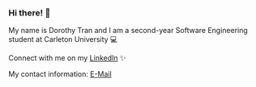 ### Hi there! 👋

My name is Dorothy Tran and I am a second-year Software Engineering student at Carleton University 💻

Connect with me on my [LinkedIn](https://www.linkedin.com/in/dorothy-tran-124a381b7/) ✨

My contact information: [E-Mail](dorothytraan@gmail.com)
